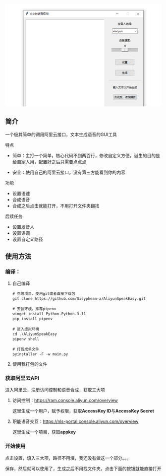 ![image](./README.assets/image.png)

## 简介

一个极其简单的调用阿里云接口，文本生成语音的GUI工具

特点

- 简单：主打一个简单，核心代码不到两百行，修改自定义方便，诞生的目的是给自家人用，配置好之后只需要点点点

- 安全：使用自己的阿里云接口，没有第三方能看到你的内容

功能

- 设置语速
- 合成语音
- 合成之后点击就能打开，不用打开文件夹翻找

后续任务

- 设置发音人
- 设置语调
- 设置自定义路径

## 使用方法

### 编译：

1. 自己编译

   ```shell
   # 克隆项目，使用git或者直接下载包
   git clone https://github.com/Sisyphean-a/AliyunSpeakEasy.git
   
   # 安装环境，推荐pipenv
   winget install Python.Python.3.11
   pip install pipenv
   
   # 进入虚拟环境
   cd .\AliyunSpeakEasy
   pipenv shell
   
   # 打包成单文件
   pyinstaller -F -w main.py
   ```

2. 使用我打包的文件

### 获取阿里云API

进入阿里云，注册访问控制和语音合成，获取三大项

1. 访问控制：https://ram.console.aliyun.com/overview

   这里生成一个用户，赋予权限，获取**AccessKey ID**与**AccessKey Secret**

2. 职能语音交互：https://nls-portal.console.aliyun.com/overview

   这里生成一个项目，获取**appkey**

### 开始使用

点击设置，填入三大项，路径不用填，我还没有做这一个部分。。。

保存，然后就可以使用了，生成之后不用找文件夹，点击下面的按钮就能直接打开